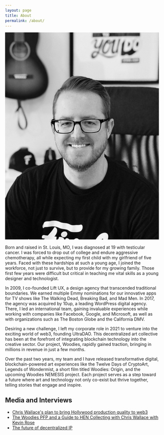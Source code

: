 ```yaml
---
layout: page
title: About
permalink: /about/
---
```


<div class="extendo">

<img src="/assets/images/profile-photo.jpg" alt="Chris Wallace" class="md:float-right md:ml-12 mb-12 rounded-md max-w-md w-full">

<p>Born and raised in St. Louis, MO, I was diagnosed at 19 with testicular cancer. I was forced to drop out of college and endure aggressive chemotherapy, all while expecting my first child with my girlfriend of five years. Faced with these hardships at such a young age, I joined the workforce, not just to survive, but to provide for my growing family. Those first few years were difficult but critical in teaching me vital skills as a young designer and technologist.</p>

<p>In 2009, I co-founded Lift UX, a design agency that transcended traditional boundaries. We earned multiple Emmy nominations for our innovative apps for TV shows like The Walking Dead, Breaking Bad, and Mad Men. In 2017, the agency was acquired by 10up, a leading WordPress digital agency. There, I led an international team, gaining invaluable experiences while working with companies like Facebook, Google, and Microsoft, as well as with organizations such as The Boston Globe and the California DMV.</p>

<p>Desiring a new challenge, I left my corporate role in 2021 to venture into the exciting world of web3, founding UltraDAO. This decentralized art collective has been at the forefront of integrating blockchain technology into the creative sector. Our project, Woodies, rapidly gained traction, bringing in millions in revenue in just a few months.</p>

<p>Over the past two years, my team and I have released transformative digital, blockchain-powered art experiences like the Twelve Days of CryptoArt, Legends of Wondermist, a short film titled Woodies: Origin, and the upcoming Woodies NEMESIS project. Each project serves as a step toward a future where art and technology not only co-exist but thrive together, telling stories that engage and inspire.</p>

</div>

## Media and Interviews

- [Chris Wallace's plan to bring Hollywood production quality to web3](https://www.culture3.xyz/posts/chris-wallace-and-his-plan-to-bring-hollywood-production-quality-into-web3)
- [The Woodies PFP and a Guide to HEN Collecting with Chris Wallace with Kevin Rose](https://podcasts.proof.xyz/artist-spotlight-woodies-artist-and-collector-chris-wallace/)
- [The future of decentralized IP](https://www.youtube.com/watch?v=xKiwjL7zzTc)
